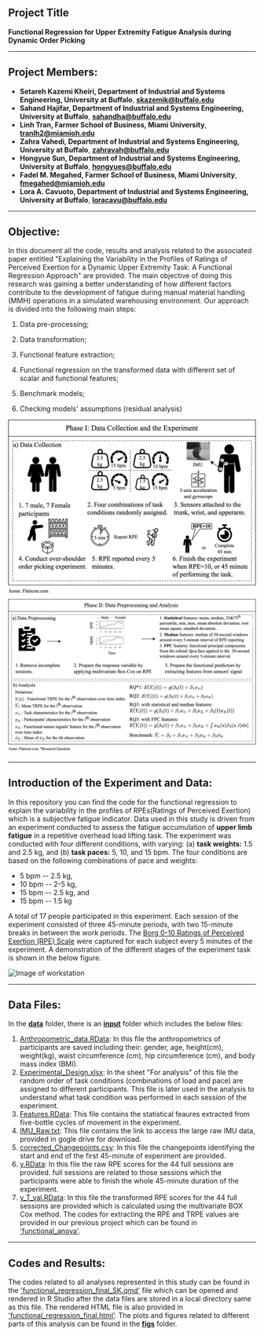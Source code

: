 ## Project Title

**Functional Regression for Upper Extremity Fatigue Analysis during Dynamic Order Picking**

--- 

## Project Members:  
- **Setareh Kazemi Kheiri, Department of Industrial and Systems Engineering, University at Buffalo**, **skazemik@buffalo.edu**
- **Sahand Hajifar, Department of Industrial and Systems Engineering, University at Buffalo**, **sahandha@buffalo.edu**
- **Linh Tran, Farmer School of Business, Miami University**, **tranlh2@miamioh.edu**
- **Zahra Vahedi, Department of Industrial and Systems Engineering, University at Buffalo**, **zahravah@buffalo.edu**
- **Hongyue Sun, Department of Industrial and Systems Engineering, University at Buffalo**, **hongyues@buffalo.edu**
- **Fadel M. Megahed, Farmer School of Business, Miami University**, **fmegahed@miamioh.edu**
- **Lora A. Cavuoto, Department of Industrial and Systems Engineering, University at Buffalo**, **loracavu@buffalo.edu**

---
## Objective:

In this document all the code, results and analysis related to the associated paper entitled "Explaining the Variability in the Profiles of Ratings of Perceived Exertion for a Dynamic Upper Extremity Task: A Functional Regression Approach" are provided. The main objective of doing this research was gaining a better understanding of how different factors contribute to the development of fatigue during manual material handling (MMH) operations in a simulated warehousing environment. Our approach is divided into the following main steps:

1.  Data pre-processing;

2.  Data transformation;

3.  Functional feature extraction;

4.  Functional regression on the transformed data with different set of scalar and functional features;

5.  Benchmark models;

6.  Checking models' assumptions (residual analysis)

![Image of Framework](functional%20regression-Phase-1.png)
![Image of Framework](functional%20regression-Phase-2.png)

---
## Introduction of the Experiment and Data:
In this repository you can find the code for the functional regression to explain the variability in the profiles of RPEs(Ratings of Perceived Exertion) which is a subjective fatigue indicator. Data used in this study is driven from an experiment conducted to assess the fatigue accumulation of **upper limb fatigue** in a repetitive overhead load lifting task. The experiment was conducted with four different conditions, with varying: (a) **task weights:** 1.5 and 2.5 kg, and (b) **task paces:** 5, 10, and 15 bpm. The four conditions are based on the following combinations of pace and weights: 

- 5 bpm -- 2.5 kg,   
- 10 bpm -- 2-5 kg,   
- 15 bpm -- 2.5 kg, and   
- 15 bpm -- 1.5 kg 

A total of 17 people participated in this experiment. Each session of the experiment consisted of three 45-minute periods, with two 15-minute breaks in between the work periods. The [Borg 0-10 Ratings of Perceived Exertion (RPE) Scale](https://my.clevelandclinic.org/health/articles/17450-rated-perceived-exertion-rpe-scale) were captured for each subject every 5 minutes of the experiment.  A demonstration of the different stages of the experiment task is shown in the below figure.

![Image of workstation](Simulated%20workstation.png)

---
## Data Files: 

In the [**data**](data) folder, there is an [**input**](input) folder which includes the below files:
   1. [Anthropometric_data.RData](data/inputs/Anthropometric_data.RData): In this file the anthropometrics of participants are saved including their: gender, age, height(cm), weight(kg), waist circumference (cm), hip circumference (cm), and body mass index (BMI).
   2. [Experimental_Design.xlsx](data/inputs/Experimental_Design.xlsx): In the sheet "For analysis" of this file the random order of task conditions (combinations of load and pace) are assigned to different participants. This file is later used in the analysis to understand what task condition was performed in each session of the experiment. 
   3. [Features.RData](data/inputs//Features.RData): This file contains the statistical feaures extracted from five-bottle cycles of movement in the experiment.
   4. [IMU_Raw.txt](data//inputs/IMU_Raw.txt): This file contains the link to access the large raw IMU data, provided in gogle drive for download.
   5. [corrected_Changepoints.csv](data//inputs/corrected_Changepoints.csv): In this file the changepoints identifying the start and end of the first 45-minute of experiment are provided.
   6. [y.RData](y.RData): In this file the raw RPE scores for the 44 full sessions are provided. full sessions are related to those sessions which the participants were able to finish the whole 45-minute duration of the experiment.
   7. [y_T_val.RData](y_T_val.RData): In this file the transformed RPE scores for the 44 full sessions are provided which is calculated using the multivariate BOX Cox method. The codes for extracting the RPE and TRPE values are provided in our previous project which can be found in ['functional_anova'](../functional_anova).
  

---
## Codes and Results: 

The codes related to all analyses represented in this study can be found in the ['functional_regression_final_SK.qmd'](functional_regression_final_SK.qmd) file which can be opened and rendered in R Studio after the data files are stored in a local directory same as this file. The rendered HTML file is also provided in ['functional_regression_final.html'](functional_regression_final.html). The plots and figures related to different parts of this analysis can be found in the [**figs**](figs) folder.

